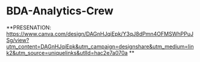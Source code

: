# BDA-Analytics-Crew
**PRESENATION: https://www.canva.com/design/DAGnHJqiEpk/Y3qJ8dPmn4OFMSWhPPuJSg/view?utm_content=DAGnHJqiEpk&utm_campaign=designshare&utm_medium=link2&utm_source=uniquelinks&utlId=hac2e7a070a **
